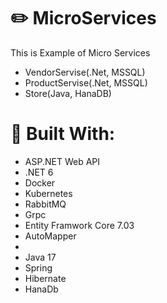 # :pencil2: MicroServices
This is Example of Micro Services
* VendorServise(.Net, MSSQL)
* ProductServise(.Net, MSSQL)
* Store(Java, HanaDB)

# :hammer: Built With:
* ASP.NET Web API
* .NET 6
* Docker
* Kubernetes
* RabbitMQ
* Grpc
* Entity Framwork Core 7.03
* AutoMapper
* 
* Java 17
* Spring
* Hibernate
* HanaDb

